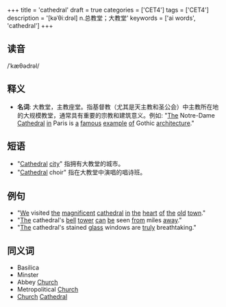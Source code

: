 +++
title = 'cathedral'
draft = true
categories = ['CET4']
tags = ['CET4']
description = '[kəˈθiːdrəl] n.总教堂；大教堂'
keywords = ['ai words', 'cathedral']
+++

## 读音
/ˈkæθədrəl/

## 释义
- **名词**: 大教堂，主教座堂。指基督教（尤其是天主教和圣公会）中主教所在地的大规模教堂，通常具有重要的宗教和建筑意义。例如: "[The](/post/the/) Notre-Dame [Cathedral](/post/cathedral/) [in](/post/in/) Paris is [a](/post/a/) [famous](/post/famous/) [example](/post/example/) [of](/post/of/) Gothic [architecture](/post/architecture/)."
  
## 短语
- "[Cathedral](/post/cathedral/) [city](/post/city/)" 指拥有大教堂的城市。
- "[Cathedral](/post/cathedral/) choir" 指在大教堂中演唱的唱诗班。

## 例句
- "[We](/post/we/) visited [the](/post/the/) [magnificent](/post/magnificent/) [cathedral](/post/cathedral/) [in](/post/in/) [the](/post/the/) [heart](/post/heart/) [of](/post/of/) [the](/post/the/) [old](/post/old/) [town](/post/town/)."
- "[The](/post/the/) cathedral's [bell](/post/bell/) [tower](/post/tower/) [can](/post/can/) [be](/post/be/) seen [from](/post/from/) miles [away](/post/away/)."
- "[The](/post/the/) cathedral's stained [glass](/post/glass/) windows are [truly](/post/truly/) breathtaking."

## 同义词
- Basilica
- Minster
- Abbey [Church](/post/church/)
- Metropolitical [Church](/post/church/)
- [Church](/post/church/) [Cathedral](/post/cathedral/)
